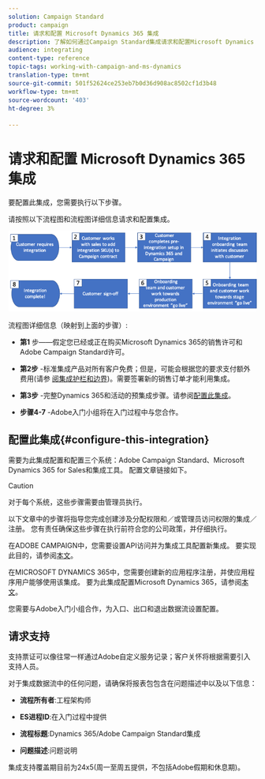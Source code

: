 ```yaml
---
solution: Campaign Standard
product: campaign
title: 请求和配置 Microsoft Dynamics 365 集成
description: 了解如何通过Campaign Standard集成请求和配置Microsoft Dynamics 365
audience: integrating
content-type: reference
topic-tags: working-with-campaign-and-ms-dynamics
translation-type: tm+mt
source-git-commit: 501f52624ce253eb7b0d36d908ac8502cf1d3b48
workflow-type: tm+mt
source-wordcount: '403'
ht-degree: 3%

---
```



# 请求和配置 Microsoft Dynamics 365 集成

要配置此集成，您需要执行以下步骤。

请按照以下流程图和流程图详细信息请求和配置集成。

![](assets/provisioning-wf.png)

流程图详细信息（映射到上面的步骤）:

* **第1** 步——假定您已经或正在购买Microsoft Dynamics 365的销售许可和Adobe Campaign Standard许可。

* **第2步** -标准集成产品对所有客户免费；但是，可能会根据您的要求支付额外费用(请参 [阅集成护栏和边界](../../integrating/using/ms-dynamics-365-integration-guardrails.md))。需要签署新的销售订单才能利用集成。

* **第3步** -完整Dynamics 365和活动的预集成步骤。请参阅[配置此集成](#configure-this-integration)。

* **步骤4-7**  -Adobe入门小组将在入门过程中与您合作。

## 配置此集成{#configure-this-integration}

需要为此集成配置和配置三个系统：Adobe Campaign Standard、Microsoft Dynamics 365 for Sales和集成工具。 配置文章链接如下。

>[!CAUTION]
>
>对于每个系统，这些步骤需要由管理员执行。
>
>以下文章中的步骤将指导您完成创建涉及分配权限和／或管理员访问权限的集成／注册。  您有责任确保这些步骤在执行前符合您的公司政策，并仔细执行。

在ADOBE CAMPAIGN中，您需要设置API访问并为集成工具配置新集成。 要实现此目的，请参阅[本文](../../integrating/using/configure-adobe-io-for-ms-dynamic.md)。

在MICROSOFT DYNAMICS 365中，您需要创建新的应用程序注册，并使应用程序用户能够使用该集成。  要为此集成配置Microsoft Dynamics 365，请参阅[本文](../../integrating/using/configure-microsoft-dynamics-365-for-campaign-integration.md)。

您需要与Adobe入门小组合作，为入口、出口和退出数据流设置配置。


## 请求支持

支持票证可以像往常一样通过Adobe自定义服务记录；客户关怀将根据需要引入支持人员。

对于集成数据流中的任何问题，请确保将报表包包含在问题描述中以及以下信息：

* **流程所有者**:工程架构师

* **ES进程ID**:在入门过程中提供

* **流程标题**:Dynamics 365/Adobe Campaign Standard集成

* **问题描述**:问题说明

集成支持覆盖期目前为24x5(周一至周五提供，不包括Adobe假期和休息期)。